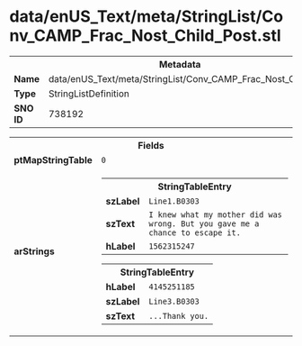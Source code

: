 <h1>data/enUS_Text/meta/StringList/Conv_CAMP_Frac_Nost_Child_Post.stl</h1><table><tr><th colspan="100%">Metadata</th></tr><tr><td><b>Name</b></td><td>data/enUS_Text/meta/StringList/Conv_CAMP_Frac_Nost_Child_Post.stl</td></tr><tr><td><b>Type</b></td><td>StringListDefinition</td></tr><tr><td><b>SNO ID</b></td><td>738192</td></tr></table>

<table><tr><th colspan="100%">Fields</th></tr><tr><td><b>ptMapStringTable</b></td><td><code>0</code></td></tr><tr><td><b>arStrings</b></td><td><table><tr><th colspan="100%">StringTableEntry</th></tr><tr><td><b>szLabel</b></td><td><code>Line1.B0303</code></td></tr><tr><td><b>szText</b></td><td><code>I knew what my mother did was wrong. But you gave me a chance to escape it.</code></td></tr><tr><td><b>hLabel</b></td><td><code>1562315247</code></td></tr></table>


<table><tr><th colspan="100%">StringTableEntry</th></tr><tr><td><b>hLabel</b></td><td><code>4145251185</code></td></tr><tr><td><b>szLabel</b></td><td><code>Line3.B0303</code></td></tr><tr><td><b>szText</b></td><td><code>...Thank you.</code></td></tr></table>


</td></tr></table>

